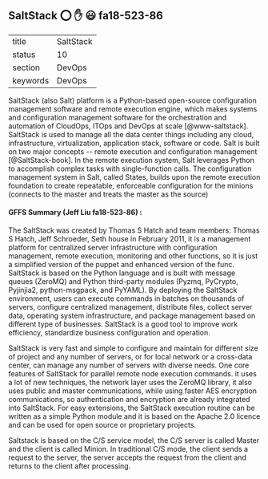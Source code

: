 ## SaltStack :o:  :hand:   :smiley: fa18-523-86



|          |               |
| -------- | ------------- |
| title    | SaltStack     | 
| status   | 10            |
| section  | DevOps        |
| keywords | DevOps        |



SaltStack (also Salt) platform is a Python-based open-source
configuration management software and remote execution engine, which
makes systems and configuration management software for the
orchestration and automation of CloudOps, ITOps and DevOps at
scale [@www-saltstack]. SaltStack is used to manage all the data
center things including any cloud, infrastructure, virtualization,
application stack, software or code. Salt is built on two major
concepts -- remote execution and configuration
management [@SaltStack-book]. In the remote execution system, Salt
leverages Python to accomplish complex tasks with single-function
calls. The configuration management system in Salt, called States,
builds upon the remote execution foundation to create repeatable,
enforceable configuration for the minions (connects to the master and
treats the master as the source)


#### GFFS Summary (Jeff Liu  fa18-523-86) :

The SaltStack was created by Thomas S Hatch and team members: Thomas S Hatch, Jeff Schroeder, Seth house in February 2011, it is a management platform for centralized server infrastructure with configuration management, remote execution, monitoring and other functions, so it is just a simplified version of the puppet and enhanced version of the func. SaltStack is based on the Python language and is built with message queues (ZeroMQ) and Python third-party modules (Pyzmq, PyCrypto, Pyjinjia2, python-msgpack, and PyYAML). By deploying the SaltStack environment, users can execute commands in batches on thousands of servers, configure centralized management, distribute files, collect server data, operating system infrastructure, and package management based on different type of businesses. SaltStack is a good tool to improve work efficiency, standardize business configuration and operation.

SaltStack is very fast and simple to configure and maintain for different size of project and any number of servers, or for local network or a cross-data center, can manage any number of servers with diverse needs. One core features of SaltStack for parallel remote node execution commands. it uses a lot of new techniques, the network layer uses the ZeroMQ library, it also uses public and master communications, while using faster AES encryption communications, so authentication and encryption are already integrated into SaltStack. For easy extensions, the SaltStack execution routine can be written as a simple Python module and it is based on the Apache 2.0 licence and can be used for open source or proprietary projects.

Saltstack is based on the C/S service model, the C/S server is called Master and the client is called Minion. In traditional C/S mode, the client sends a request to the server, the server accepts the request from the client and returns to the client after processing. 

     
